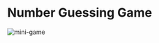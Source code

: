 # Number Guessing Game

![mini-game](https://github.com/user-attachments/assets/0ad332ea-4fa9-4acc-b3b0-f60754535384)
